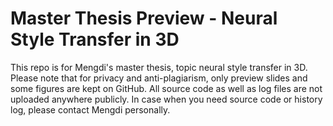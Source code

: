 # Master Thesis Preview - Neural Style Transfer in 3D

This repo is for Mengdi's master thesis, topic neural style transfer in 3D. Please note that for privacy and anti-plagiarism, only preview slides and some figures are kept on GitHub. All source code as well as log files are not uploaded anywhere publicly. In case when you need source code or history log, please contact Mengdi personally.
